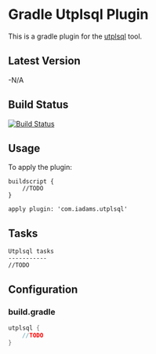 Gradle Utplsql Plugin
=========

This is a gradle plugin for the [utplsql] tool.

Latest Version
--------------
-N/A
 
 
Build Status
------------
[![Build Status](https://travis-ci.org/iwarapter/gradle-utplsql-plugin.svg)](https://travis-ci.org/iwarapter/gradle-utplsql-plugin)

Usage
-----------

To apply the plugin:
```
buildscript {
	//TODO
}

apply plugin: 'com.iadams.utplsql'
```

Tasks
-----------
```
Utplsql tasks
-----------
//TODO
```
## Configuration

### build.gradle
```groovy
utplsql {
	//TODO
}
```

[utplsql]:http://utplsql.sourceforge.net/
